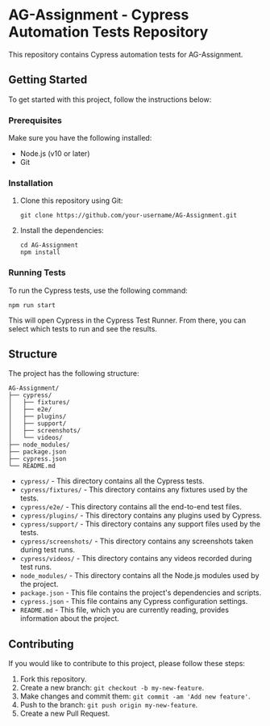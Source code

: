 # AG-Assignment - Cypress Automation Tests Repository

This repository contains Cypress automation tests for AG-Assignment.

## Getting Started

To get started with this project, follow the instructions below:

### Prerequisites

Make sure you have the following installed:

- Node.js (v10 or later)
- Git

### Installation

1. Clone this repository using Git:
   ```
   git clone https://github.com/your-username/AG-Assignment.git
   ```

2. Install the dependencies:
   ```
   cd AG-Assignment
   npm install
   ```

### Running Tests

To run the Cypress tests, use the following command:

```
npm run start
```

This will open Cypress in the Cypress Test Runner. From there, you can select which tests to run and see the results.

## Structure

The project has the following structure:

```
AG-Assignment/
├── cypress/
│   ├── fixtures/
│   ├── e2e/
│   ├── plugins/
│   ├── support/
│   ├── screenshots/
│   └── videos/
├── node_modules/
├── package.json
├── cypress.json
└── README.md
```

- `cypress/` - This directory contains all the Cypress tests.
- `cypress/fixtures/` - This directory contains any fixtures used by the tests.
- `cypress/e2e/` - This directory contains all the end-to-end test files.
- `cypress/plugins/` - This directory contains any plugins used by Cypress.
- `cypress/support/` - This directory contains any support files used by the tests.
- `cypress/screenshots/` - This directory contains any screenshots taken during test runs.
- `cypress/videos/` - This directory contains any videos recorded during test runs.
- `node_modules/` - This directory contains all the Node.js modules used by the project.
- `package.json` - This file contains the project's dependencies and scripts.
- `cypress.json` - This file contains any Cypress configuration settings.
- `README.md` - This file, which you are currently reading, provides information about the project.

## Contributing

If you would like to contribute to this project, please follow these steps:

1. Fork this repository.
2. Create a new branch: `git checkout -b my-new-feature`.
3. Make changes and commit them: `git commit -am 'Add new feature'`.
4. Push to the branch: `git push origin my-new-feature`.
5. Create a new Pull Request.